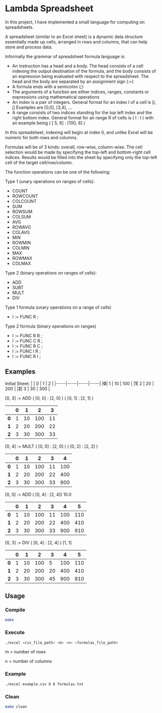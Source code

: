 # Lambda Spreadsheet

In this project, I have implemented a small language for computing on spreadsheets.

A spreadsheet (similar to an Excel sheet) is a dynamic data structure essentially made up cells, arranged in rows and columns, that can help store and process data.

Informally the grammar of spreadsheet formula language is:

- An instruction has a head and a body. The head consists of a cell indexing the output destination of the formula, and the body consists of an expression being evaluated with respect to the spreadsheet. The head and the body are separated by an assignment sign (:=)
- A formula ends with a semicolon (;)
- The arguments of a function are either indices, ranges, constants or expressions using mathematical operations
- An index is a pair of integers. General format for an index I of a cell is [i, j] Examples are [0,0], [3,4], …
- A range consists of two indices standing for the top left index and the right bottom index. General format for an range R of cells is ( I : I ) with an example being ( [ 5, 6] : [100, 6] )

In this spreadsheet, indexing will begin at index 0, and unlike Excel will be numeric for both rows and columns.

Formulas will be of 3 kinds: overall, row-wise, column-wise. The cell selection would be made by specifying the top-left and bottom-right cell indices. Results would be filled into the sheet by specifying only the top-left cell of the target cell/row/column.

The function operations can be one of the following:

Type 1 (unary operations on ranges of cells):

- COUNT
- ROWCOUNT
- COLCOUNT
- SUM
- ROWSUM
- COLSUM
- AVG
- ROWAVG
- COLAVG
- MIN
- ROWMIN
- COLMIN
- MAX
- ROWMAX
- COLMAX

Type 2 (binary operations on ranges of cells):

- ADD
- SUBT
- MULT
- DIV

Type 1 formula (unary operations on a range of cells)

- I := FUNC R ;

Type 2 formula (binary operations on ranges)

- I := FUNC R R ;
- I := FUNC C R ;
- I := FUNC R C ;
- I := FUNC I R ;
- I := FUNC R I ;

## Examples

Initial Sheet:
|     |  0  |  1  |  2  |
|-----|-----|-----|-----|
|**0**|  1  | 10  | 100 |
|**1**|  2  | 20  | 200 |
|**2**|  3  | 30  | 300 |

[0, 3] := ADD ( [0, 0] : [2, 0] ) ( [0, 1] : [2, 1] )

|     |  0  |  1  |  2  |  3  |
|-----|-----|-----|-----|-----|
|**0**|  1  | 10  | 100 | 11  |
|**1**|  2  | 20  | 200 | 22  |
|**2**|  3  | 30  | 300 | 33  |

[0, 4] := MULT ( [0, 0] : [2, 0] ) ( [0, 2] : [2, 2] )

|     |  0  |  1  |  2  |  3  |  4  |
|-----|-----|-----|-----|-----|-----|
|**0**|  1  | 10  | 100 | 11  | 100 |
|**1**|  2  | 20  | 200 | 22  | 400 |
|**2**|  3  | 30  | 300 | 33  | 900 |

[0, 5] := ADD ( [0, 4] : [2, 4]) 10.0

|     |  0  |  1  |  2  |  3  |  4  |  5  |
|-----|-----|-----|-----|-----|-----|-----|
|**0**|  1  | 10  | 100 | 11  | 100 | 110 |
|**1**|  2  | 20  | 200 | 22  | 400 | 410 |
|**2**|  3  | 30  | 300 | 33  | 900 | 910 |

[0, 3] := DIV ( [0, 4] : [2, 4] ) [1, 1]

|     |  0  |  1  |  2  |  3  |  4  |  5  |
|-----|-----|-----|-----|-----|-----|-----|
|**0**|  1  | 10  | 100 | 5   | 100 | 110 |
|**1**|  2  | 20  | 200 | 20  | 400 | 410 |
|**2**|  3  | 30  | 300 | 45  | 900 | 910 |

## Usage

### Compile

```bash
make
```

### Execute

```bash
./excel <csv_file_path> <m> <n> <formulas_file_path>
```

m = number of rows

n = number of columns

### Example

```bash
./excel example.csv 6 6 formulas.txt
```

### Clean

```bash
make clean
```
